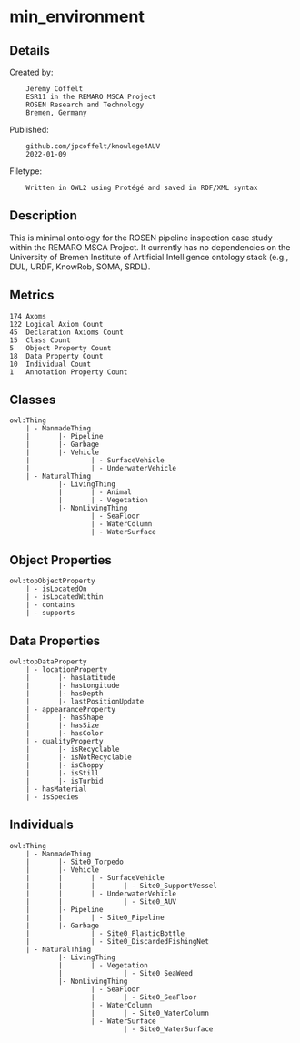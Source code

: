 # min_environment

## Details

Created by:
```
    Jeremy Coffelt
    ESR11 in the REMARO MSCA Project
    ROSEN Research and Technology
    Bremen, Germany
```

Published:
```
    github.com/jpcoffelt/knowlege4AUV
    2022-01-09
```

Filetype:
```
    Written in OWL2 using Protégé and saved in RDF/XML syntax
```

## Description

This is minimal ontology for the ROSEN pipeline inspection case study within the REMARO MSCA Project. It currently has no dependencies on the University of Bremen Institute of Artificial Intelligence ontology stack (e.g., DUL, URDF, KnowRob, SOMA, SRDL).

## Metrics

```
174 Axoms
122 Logical Axiom Count
45  Declaration Axioms Count
15  Class Count
5   Object Property Count
18  Data Property Count
10  Individual Count
1   Annotation Property Count
```

## Classes

```
owl:Thing
    | - ManmadeThing
    |       |- Pipeline
    |       |- Garbage     
    |       |- Vehicle
    |               | - SurfaceVehicle
    |               | - UnderwaterVehicle
    | - NaturalThing
            |- LivingThing
            |       | - Animal
            |       | - Vegetation
            |- NonLivingThing
                    | - SeaFloor
                    | - WaterColumn
                    | - WaterSurface
```

## Object Properties

```
owl:topObjectProperty
    | - isLocatedOn
    | - isLocatedWithin
    | - contains
    | - supports
```

## Data Properties

```
owl:topDataProperty
    | - locationProperty
    |       |- hasLatitude
    |       |- hasLongitude
    |       |- hasDepth
    |       |- lastPositionUpdate
    | - appearanceProperty
    |       |- hasShape
    |       |- hasSize
    |       |- hasColor
    | - qualityProperty
    |       |- isRecyclable
    |       |- isNotRecyclable
    |       |- isChoppy
    |       |- isStill
    |       |- isTurbid
    | - hasMaterial
    | - isSpecies
```

## Individuals

```
owl:Thing
    | - ManmadeThing
    |       |- Site0_Torpedo
    |       |- Vehicle
    |       |       | - SurfaceVehicle
    |       |       |       | - Site0_SupportVessel
    |       |       | - UnderwaterVehicle
    |       |               | - Site0_AUV
    |       |- Pipeline
    |       |       | - Site0_Pipeline 
    |       |- Garbage  
    |               | - Site0_PlasticBottle 
    |               | - Site0_DiscardedFishingNet 
    | - NaturalThing
            |- LivingThing
            |       | - Vegetation
            |               | - Site0_SeaWeed
            |- NonLivingThing
                    | - SeaFloor
                    |       | - Site0_SeaFloor
                    | - WaterColumn
                    |       | - Site0_WaterColumn    
                    | - WaterSurface
                            | - Site0_WaterSurface         
```                                     
